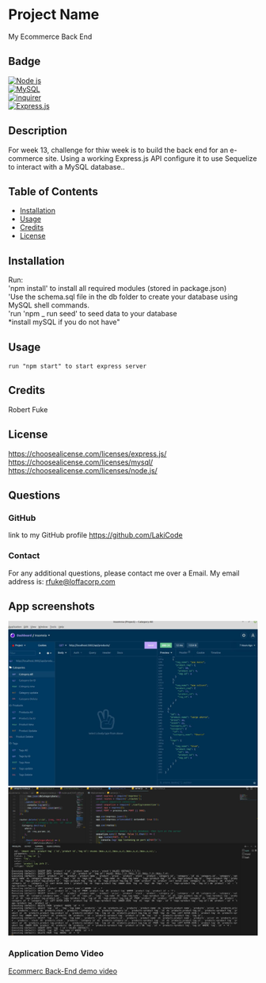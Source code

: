 # Project Name

My Ecommerce Back End

## Badge

[![Node js](https://img.shields.io/badge/node.js-%2343853D.svg?style=for-the-badge&logo=node-dot-js&logoColor=white)](https://shields.io/)  
[![MySQL](https://img.shields.io/badge/MySQL-%23E34F26.svg?style=for-the-badge&logo=MySLQ&logoColor=white)](https://shields.io/)  
[![inquirer](https://img.shields.io/badge/inquirer-%231572B6.svg?style=for-the-badge&logo=inquirer&logoColor=white)](https://shields.io/)  
[![Express.js](https://img.shields.io/badge/express.js-%23404d59.svg?style=for-the-badge&logo=express&logoColor=%2361DAFB)](https://shields.io/)

## Description

For week 13, challenge for thiw week is to build the back end for an e-commerce site. Using a working Express.js API configure it to use Sequelize to interact with a MySQL database..

## Table of Contents

- [Installation](#installation)
- [Usage](#usage)
- [Credits](#credits)
- [License](#license)

## Installation

Run:  
 'npm install' to install all required modules (stored in package.json)  
'Use the schema.sql file in the db folder to create your database using MySQL shell commands.  
'run 'npm \_ run seed' to seed data to your database  
\*install mySQL if you do not have"

## Usage

    run "npm start" to start express server

## Credits

Robert Fuke

## License

https://choosealicense.com/licenses/express.js/  
 https://choosealicense.com/licenses/mysql/  
 https://choosealicense.com/licenses/node.js/

## Questions

### GitHub

link to my GitHub profile
https://github.com/LakiCode

### Contact

For any additional questions, please contact me over a Email.
My email address is:
rfuke@loffacorp.com

## App screenshots

![alt text](/images/insomnia.JPG 'Insomnia get results')
![alt text](/images/mySQL.JPG 'Output from app MySQL query')

### Application Demo Video

<a href="https://drive.google.com/file/d/1-gcdhzqJdfmwjuJhB0xcx2-FIGbBP3Mm/view" target="_blank">Ecommerc Back-End demo video</a>
